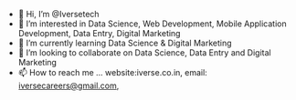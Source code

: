 - 👋 Hi, I’m @Iversetech
- 👀 I’m interested in Data Science, Web Development, Mobile Application Development, Data Entry, Digital Marketing
- 🌱 I’m currently learning Data Science & Digital Marketing
- 💞️ I’m looking to collaborate on Data Science, Data Entry and Digital Marketing
- 📫 How to reach me ...
website:iverse.co.in, email: iversecareers@gmail.com,

<!---
Iversetech/Iversetech is a ✨ special ✨ repository because its `README.md` (this file) appears on your GitHub profile.
You can click the Preview link to take a look at your changes.
--->
